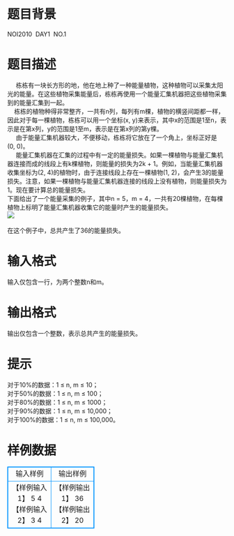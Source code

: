 # 

 
 # 题目背景 
NOI2010&nbsp;&nbsp;DAY1&nbsp;&nbsp;NO.1 

 
 # 题目描述 
&nbsp;&nbsp;&nbsp;&nbsp;&nbsp;栋栋有一块长方形的地，他在地上种了一种能量植物，这种植物可以采集太阳光的能量。在这些植物采集能量后，栋栋再使用一个能量汇集机器把这些植物采集到的能量汇集到一起。&nbsp;<BR>&nbsp;&nbsp;&nbsp;&nbsp;栋栋的植物种得非常整齐，一共有n列，每列有m棵，植物的横竖间距都一样，因此对于每一棵植物，栋栋可以用一个坐标(x,&nbsp;y)来表示，其中x的范围是1至n，表示是在第x列，y的范围是1至m，表示是在第x列的第y棵。&nbsp;<BR>&nbsp;&nbsp;&nbsp;&nbsp;&nbsp;由于能量汇集机器较大，不便移动，栋栋将它放在了一个角上，坐标正好是(0,&nbsp;0)。&nbsp;<BR>&nbsp;&nbsp;&nbsp;&nbsp;&nbsp;能量汇集机器在汇集的过程中有一定的能量损失。如果一棵植物与能量汇集机器连接而成的线段上有k棵植物，则能量的损失为2k&nbsp;+&nbsp;1。例如，当能量汇集机器收集坐标为(2,&nbsp;4)的植物时，由于连接线段上存在一棵植物(1,&nbsp;2)，会产生3的能量损失。注意，如果一棵植物与能量汇集机器连接的线段上没有植物，则能量损失为1。现在要计算总的能量损失。&nbsp;<BR>下面给出了一个能量采集的例子，其中n&nbsp;=&nbsp;5，m&nbsp;=&nbsp;4，一共有20棵植物，在每棵植物上标明了能量汇集机器收集它的能量时产生的能量损失。&nbsp;<BR><img src="/source/joyoi/tyvj-1255/img/aHR0cDovL3d3dy5qb3lvaS5jbi9wcm9ibGVtL3R5dmotMTI1NS9odHRwOi8vd3d3LnR5dmouY246ODA4MC9Qcm9ibGVtSW1nLzEyNTUuanBn.jpg" border=0 align=middle><BR><BR>在这个例子中，总共产生了36的能量损失。<BR> 

 
 # 输入格式 
输入仅包含一行，为两个整数n和m。<BR> 

 
 # 输出格式 
输出仅包含一个整数，表示总共产生的能量损失。<BR> 

 
 # 提示 
对于10%的数据：1&nbsp;≤&nbsp;n,&nbsp;m&nbsp;≤&nbsp;10；<BR>对于50%的数据：1&nbsp;≤&nbsp;n,&nbsp;m&nbsp;≤&nbsp;100；<BR>对于80%的数据：1&nbsp;≤&nbsp;n,&nbsp;m&nbsp;≤&nbsp;1000；<BR>对于90%的数据：1&nbsp;≤&nbsp;n,&nbsp;m&nbsp;≤&nbsp;10,000；<BR>对于100%的数据：1&nbsp;≤&nbsp;n,&nbsp;m&nbsp;≤&nbsp;100,000。<BR> 
# 样例数据
<style>
        table,table tr th, table tr td { border:1px solid #0094ff; }
        table { width: 200px; min-height: 25px; line-height: 25px; text-align: center; border-collapse: collapse;}   
    </style>
<table>
	<tr>
		<td>输入样例</td>
		<td>输出样例</td>
	</tr>
<tr><td>【样例输入1】
5 4
【样例输入2】
3 4

</td><td>【样例输出1】
36
【样例输出2】
20

</td></tr></table>
